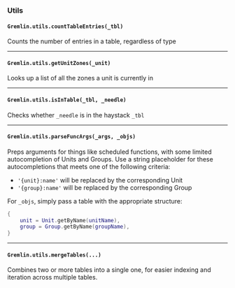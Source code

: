 <!-- markdownlint-disable MD041 -->
### Utils

#### `Gremlin.utils.countTableEntries(_tbl)`

Counts the number of entries in a table, regardless of type

---

#### `Gremlin.utils.getUnitZones(_unit)`

Looks up a list of all the zones a unit is currently in

---

#### `Gremlin.utils.isInTable(_tbl, _needle)`

Checks whether `_needle` is in the haystack `_tbl`

---

#### `Gremlin.utils.parseFuncArgs(_args, _objs)`

Preps arguments for things like scheduled functions, with some limited autocompletion of Units and Groups. Use a string placeholder for these autocompletions that meets one of the following criteria:

- `'{unit}:name'` will be replaced by the corresponding Unit
- `'{group}:name'` will be replaced by the corresponding Group

For `_objs`, simply pass a table with the appropriate structure:

```lua
{
    unit = Unit.getByName(unitName),
    group = Group.getByName(groupName),
}
```

---

#### `Gremlin.utils.mergeTables(...)`

Combines two or more tables into a single one, for easier indexing and iteration across multiple tables.

